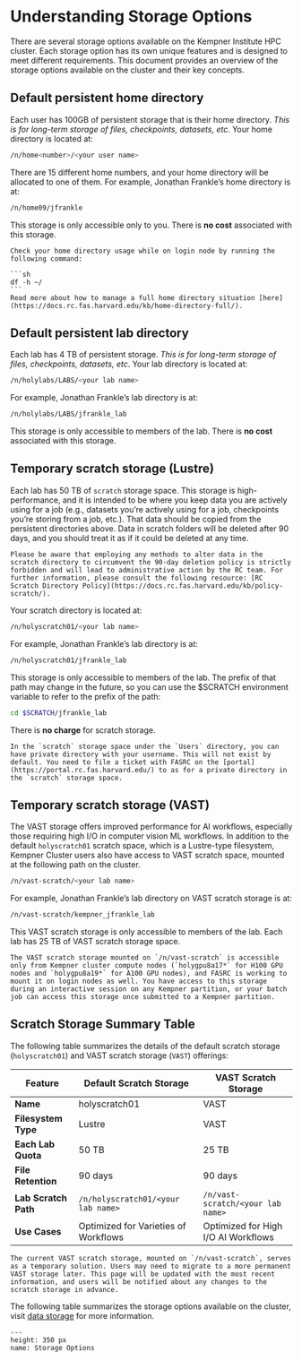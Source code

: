 # Understanding Storage Options

There are several storage options available on the Kempner Institute HPC cluster. Each storage option has its own unique features and is designed to meet different requirements. This document provides an overview of the storage options available on the cluster and their key concepts.

## Default persistent home directory

Each user has 100GB of persistent storage that is their home directory. _This is for long-term storage of files, checkpoints, datasets, etc._ Your home directory is located at:

```sh	
/n/home<number>/<your user name>
```

There are 15 different home numbers, and your home directory will be allocated to one of them. For example, Jonathan Frankle’s home directory is at:

```sh
/n/home09/jfrankle
```
This storage is only accessible only to you. There is __no cost__ associated with this storage.

````{tip}
Check your home directory usage while on login node by running the following command:

```sh
df -h ~/
```
Read more about how to manage a full home directory situation [here](https://docs.rc.fas.harvard.edu/kb/home-directory-full/).

````




## Default persistent lab directory

Each lab has 4 TB of persistent storage. _This is for long-term storage of files, checkpoints, datasets, etc_. Your lab directory is located at:

```sh
/n/holylabs/LABS/<your lab name>
```

For example, Jonathan Frankle’s lab directory is at:

```sh
/n/holylabs/LABS/jfrankle_lab
```

This storage is only accessible to members of the lab. There is __no cost__ associated with this storage.

## Temporary scratch storage (Lustre)

Each lab has 50 TB of `scratch` storage space. This storage is high-performance, and it is intended to be where you keep data you are actively using for a job (e.g., datasets you’re actively using for a job, checkpoints you’re storing from a job, etc.). That data should be copied from the persistent directories above. Data in scratch folders will be deleted after 90 days, and you should treat it as if it could be deleted at any time. 

```{warning}
Please be aware that employing any methods to alter data in the scratch directory to circumvent the 90-day deletion policy is strictly forbidden and will lead to administrative action by the RC team. For further information, please consult the following resource: [RC Scratch Directory Policy](https://docs.rc.fas.harvard.edu/kb/policy-scratch/).
```

Your scratch directory is located at:

```sh
/n/holyscratch01/<your lab name>
```

For example, Jonathan Frankle’s lab directory is at:

```sh
/n/holyscratch01/jfrankle_lab
```

This storage is only accessible to members of the lab. The prefix of that path may change in the future, so you can use the $SCRATCH environment variable to refer to the prefix of the path:

```sh
cd $SCRATCH/jfrankle_lab
```

There is __no charge__ for scratch storage. 

```{note}
In the `scratch` storage space under the `Users` directory, you can have private directory with your username. This will not exist by default. You need to file a ticket with FASRC on the [portal](https://portal.rc.fas.harvard.edu/) to as for a private directory in the `scratch` storage space.
```

## Temporary scratch storage (VAST)
The VAST storage offers improved performance for AI workflows, especially those requiring high I/O in computer vision ML workflows. In addition to the default `holyscratch01` scratch space, which is a Lustre-type filesystem, Kempner Cluster users also have access to VAST scratch space, mounted at the following path on the cluster.

```bash
/n/vast-scratch/<your lab name>
```

For example, Jonathan Frankle’s lab directory on VAST scratch storage is at:

```bash
/n/vast-scratch/kempner_jfrankle_lab
```

This VAST scratch storage is only accessible to members of the lab. Each lab has 25 TB of VAST scratch storage space.

```{note}
The VAST scratch storage mounted on `/n/vast-scratch` is accessible only from Kempner cluster compute nodes (`holygpu8a17*` for H100 GPU nodes and `holygpu8a19*` for A100 GPU nodes), and FASRC is working to mount it on login nodes as well. You have access to this storage during an interactive session on any Kempner partition, or your batch job can access this storage once submitted to a Kempner partition.
```

## Scratch Storage Summary Table


The following table summarizes the details of the default scratch storage (`holyscratch01`) and VAST scratch storage (`VAST`) offerings:

| Feature             | Default Scratch Storage | VAST Scratch Storage |
|---------------------|----------------------|----------------------|
| **Name**            | holyscratch01        | VAST                 |
| **Filesystem Type** | Lustre               | VAST                 |
| **Each Lab Quota**  | 50 TB                | 25 TB                |
| **File Retention**  | 90 days              | 90 days              |
| **Lab Scratch Path**| `/n/holyscratch01/<your lab name>` | `/n/vast-scratch/<your lab name>` |
| **Use Cases**       | Optimized for Varieties of Workflows | Optimized for High I/O AI Workflows |

```{note}
The current VAST scratch storage, mounted on `/n/vast-scratch`, serves as a temporary solution. Users may need to migrate to a more permanent VAST storage later. This page will be updated with the most recent information, and users will be notified about any changes to the scratch storage in advance.
```

The following table summarizes the storage options available on the cluster, visit [data storage](https://www.rc.fas.harvard.edu/services/data-storage/) for more information.

```{figure} figures/png/storage_table_20240324.png
---
height: 350 px
name: Storage Options
```
